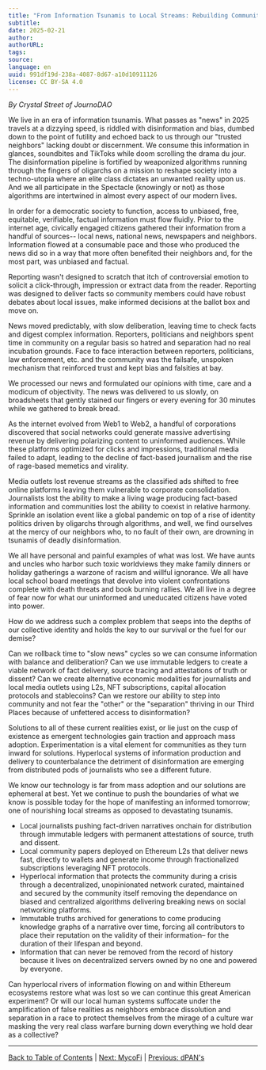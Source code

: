 ```yaml
---
title: "From Information Tsunamis to Local Streams: Rebuilding Community News to Protect Democracy"
subtitle: 
date: 2025-02-21
author: 
authorURL: 
tags: 
source: 
language: en
uuid: 991df19d-238a-4087-8d67-a10d10911126
license: CC BY-SA 4.0
---
```

_By Crystal Street of JournoDAO_

We live in an era of information tsunamis. What passes as "news" in 2025 travels at a dizzying speed, is riddled with disinformation and bias, dumbed down to the point of futility and echoed back to us through our "trusted neighbors" lacking doubt or discernment. We consume this information in glances, soundbites and TikToks while doom scrolling the drama du jour. The disinformation pipeline is fortified by weaponized algorithms running through the fingers of oligarchs on a mission to reshape society into a techno-utopia where an elite class dictates an unwanted reality upon us. And we all participate in the Spectacle (knowingly or not) as those algorithms are intertwined in almost every aspect of our modern lives.

In order for a democratic society to function, access to unbiased, free, equitable, verifiable, factual information must flow fluidly. Prior to the internet age, civically engaged citizens gathered their information from a handful of sources-- local news, national news, newspapers and neighbors. Information flowed at a consumable pace and those who produced the news did so in a way that more often benefited their neighbors and, for the most part, was unbiased and factual.

Reporting wasn't designed to scratch that itch of controversial emotion to solicit a click-through, impression or extract data from the reader. Reporting was designed to deliver facts so community members could have robust debates about local issues, make informed decisions at the ballot box and move on.

News moved predictably, with slow deliberation, leaving time to check facts and digest complex information. Reporters, politicians and neighbors spent time in community on a regular basis so hatred and separation had no real incubation grounds. Face to face interaction between reporters, politicians, law enforcement, etc. and the community was the failsafe, unspoken mechanism that reinforced trust and kept bias and falsities at bay.

We processed our news and formulated our opinions with time, care and a modicum of objectivity. The news was delivered to us slowly, on broadsheets that gently stained our fingers or every evening for 30 minutes while we gathered to break bread.

As the internet evolved from Web1 to Web2, a handful of corporations discovered that social networks could generate massive advertising revenue by delivering polarizing content to uninformed audiences. While these platforms optimized for clicks and impressions, traditional media failed to adapt, leading to the decline of fact-based journalism and the rise of rage-based memetics and virality.

Media outlets lost revenue streams as the classified ads shifted to free online platforms leaving them vulnerable to corporate consolidation. Journalists lost the ability to make a living wage producing fact-based information and communities lost the ability to coexist in relative harmony. Sprinkle an isolation event like a global pandemic on top of a rise of identity politics driven by oligarchs through algorithms, and well, we find ourselves at the mercy of our neighbors who, to no fault of their own, are drowning in tsunamis of deadly disinformation.

We all have personal and painful examples of what was lost. We have aunts and uncles who harbor such toxic worldviews they make family dinners or holiday gatherings a warzone of racism and willful ignorance. We all have local school board meetings that devolve into violent confrontations complete with death threats and book burning rallies. We all live in a degree of fear now for what our uninformed and uneducated citizens have voted into power.

How do we address such a complex problem that seeps into the depths of our collective identity and holds the key to our survival or the fuel for our demise?

Can we rollback time to "slow news" cycles so we can consume information with balance and deliberation? Can we use immutable ledgers to create a viable network of fact delivery, source tracing and attestations of truth or dissent? Can we create alternative economic modalities for journalists and local media outlets using L2s, NFT subscriptions, capital allocation protocols and stablecoins? Can we restore our ability to step into community and not fear the "other" or the "separation" thriving in our Third Places because of unfettered access to disinformation?

Solutions to all of these current realities exist, or lie just on the cusp of existence as emergent technologies gain traction and approach mass adoption. Experimentation is a vital element for communities as they turn inward for solutions. Hyperlocal systems of information production and delivery to counterbalance the detriment of disinformation are emerging from distributed pods of journalists who see a different future.

We know our technology is far from mass adoption and our solutions are ephemeral at best. Yet we continue to push the boundaries of what we know is possible today for the hope of manifesting an informed tomorrow; one of nourishing local streams as opposed to devastating tsunamis.

- Local journalists pushing fact-driven narratives onchain for distribution through immutable ledgers with permanent attestations of source, truth and dissent.
- Local community papers deployed on Ethereum L2s that deliver news fast, directly to wallets and generate income through fractionalized subscriptions leveraging NFT protocols.
- Hyperlocal information that protects the community during a crisis through a decentralized, unopinionated network curated, maintained and secured by the community itself removing the dependance on biased and centralized algorithms delivering breaking news on social networking platforms.
- Immutable truths archived for generations to come producing knowledge graphs of a narrative over time, forcing all contributors to place their reputation on the validity of their information– for the duration of their lifespan and beyond.
- Information that can never be removed from the record of history because it lives on decentralized servers owned by no one and powered by everyone.

Can hyperlocal rivers of information flowing on and within Ethereum ecosystems restore what was lost so we can continue this great American experiment? Or will our local human systems suffocate under the amplification of false realities as neighbors embrace dissolution and separation in a race to protect themselves from the mirage of a culture war masking the very real class warfare burning down everything we hold dear as a collective?

---

[Back to Table of Contents](library/Ethereum-Localism/ethereum-localism-book/index) | [Next: MycoFi](ethereum-localism-book-16-mycofi.md) | [Previous: dPAN's](https://claude.ai/chat/ethereum-localism-dpans-continued)